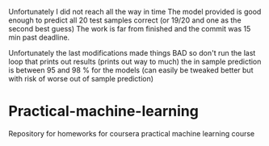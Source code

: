 Unfortunately I did not reach all the way in time 
The model provided is good enough to predict all 20 test samples correct (or 19/20 and one as the second best guess)
The work is far from finished and the commit was 15 min past deadline.

Unfortunately the last modifications made things BAD so don't run the last loop that prints out results (prints out way to much)
the in sample prediction  is between 95 and 98 % for the models 
(can easily be tweaked better but with risk of worse out of sample prediction)


# Practical-machine-learning
Repository for homeworks for coursera practical machine learning course
